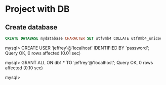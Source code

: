 # Project with DB

## Create database

```sql
CREATE DATABASE mydatabase CHARACTER SET utf8mb4 COLLATE utf8mb4_unicode_ci;
```

mysql> CREATE USER 'jeffrey'@'localhost' IDENTIFIED BY 'password';
Query OK, 0 rows affected (0.01 sec)

mysql> GRANT ALL ON db1.* TO 'jeffrey'@'localhost';
Query OK, 0 rows affected (0.10 sec)

mysql>
